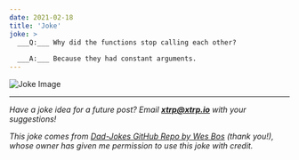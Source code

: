```yaml
---
date: 2021-02-18
title: 'Joke'
joke: >
  ___Q:___ Why did the functions stop calling each other?
  
  ___A:___ Because they had constant arguments.
---
```


![Joke Image](https://private.xtrp.io/projects/DailyDeveloperJokes/public_image_server/images/5e1258b057385.png)

---
*Have a joke idea for a future post? Email **[xtrp@xtrp.io](mailto:xtrp@xtrp.io)** with your suggestions!*

*This joke comes from [Dad-Jokes GitHub Repo by Wes Bos](https://github.com/wesbos/dad-jokes) (thank you!), whose owner has given me permission to use this joke with credit.*

<!-- 
Joke text:
**Q:** Why did the functions stop calling each other?

**A:** Because they had constant arguments.
 -->

